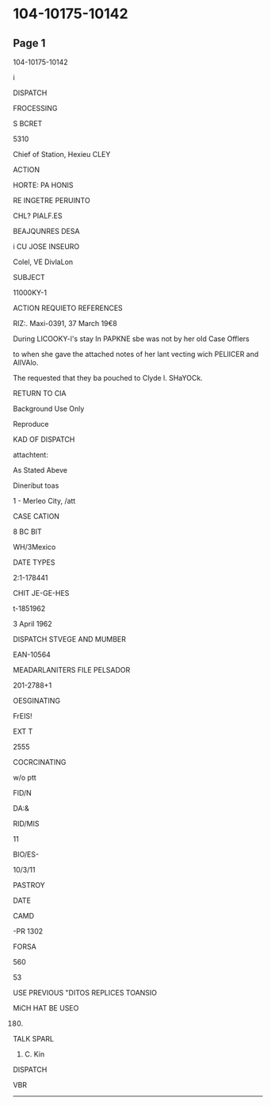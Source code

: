 # 104-10175-10142

## Page 1

104-10175-10142

i

DISPATCH

FROCESSING

S BCRET

5310

Chief of Station, Hexieu CLEY

ACTION

HORTE: PA HONIS

RE INGETRE PERUINTO

CHL? PIALF.ES

BEAJQUNRES DESA

i CU JOSE INSEURO

Colel, VE DivlaLon

SUBJECT

11000KY-1

ACTION REQUIETO REFERENCES

RIZ:. Maxi-0391, 37 March 19€8

During LICOOKY-l's stay In PAPKNE sbe was not by her old Case Offlers

to when she gave the attached notes of her lant vecting wich PELlICER and AlIVAlo.

The requested that they ba pouched to Clyde l. SHaYOCk.

RETURN TO CIA

Background Use Only

Reproduce

KAD OF DISPATCH

attachtent:

As Stated Abeve

Dineribut toas

1 - Merleo City, /att

CASE CATION

8 BC BIT

WH/3Mexico

DATE TYPES

2:1-178441

CHIT JE-GE-HES

t-1851962

3 April 1962

DISPATCH STVEGE AND MUMBER

EAN-10564

MEADARLANITERS FILE PELSADOR

201-2788+1

OESGINATING

FrEIS!

EXT T

2555

COCRCINATING

w/o ptt

FID/N

DA:&

RID/MIS

11

BIO/ES-

10/3/11

PASTROY

DATE

CAMD

-PR 1302

FORSA

560

53

USE PREVIOUS "DITOS REPLICES TOANSIO

MiCH HAT BE USEO

180)

TALK SPARL

1. C. Kin

DISPATCH

VBR

---

